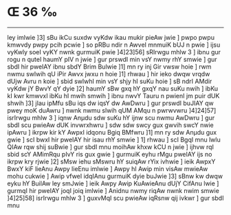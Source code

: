 # Œ 36 ‰
---
ley imlwie ]3] sBu ikCu suxdw vyKdw ikau mukir pieAw jwie ] pwpo
pwpu kmwvdy pwpy pcih pcwie ] so pRBu ndir n AwveI mnmuiK bUJ n
pwie ] ijsu vyKwly soeI vyKY nwnk gurmuiK pwie ]4]23]56] sRIrwgu
mhlw 3 ] ibnu gur rogu n quteI haumY pIV n jwie ] gur prswdI min vsY
nwmy rhY smwie ] gur sbdI hir pweIAY ibnu sbdY Brim Bulwie ]1] mn
ry inj Gir vwsw hoie ] rwm nwmu swlwih qU iPir Awvx jwxu n hoie ]1]
rhwau ] hir ieko dwqw vrqdw dUjw Avru n koie ] sbid swlwhI min vsY
shjy hI suKu hoie ] sB ndrI AMdir vyKdw jY BwvY qY dyie ]2] haumY sBw
gxq hY gxqY nau suKu nwih ] ibKu kI kwr kmwvxI ibKu hI mwih smwih ]
ibnu nwvY Tauru n pwienI jm puir dUK shwih ]3] jIau ipMfu sBu iqs dw
iqsY dw AwDwru ] gur prswdI buJIAY qw pwey moK duAwru ] nwnk nwmu
slwih qUM AMqu n pwrwvwru ]4]24]57] isrIrwgu mhlw 3 ] iqnw Anµdu
sdw suKu hY ijnw scu nwmu AwDwru ] gur sbdI scu pwieAw dUK invwrxhwru
] sdw sdw swcy gux gwvih swcY nwie ipAwru ] ikrpw kir kY AwpxI
idqonu Bgiq BMfwru ]1] mn ry sdw Anµdu gux gwie ] scI bwxI hir
pweIAY hir isau rhY smwie ] 1] rhwau ] scI BgqI mnu lwlu QIAw rqw
shij suBwie ] gur sbdI mnu moihAw khxw kCU n jwie ] ijhvw rqI
sbid scY AMimRqu pIvY ris gux gwie ] gurmuiK eyhu rMgu pweIAY ijs no
ikrpw kry rjwie ]2] sMsw iehu sMswru hY suiqAw rYix ivhwie ] ieik
AwpxY BwxY kiF lieAnu Awpy lieEnu imlwie ] Awpy hI Awip min visAw
mwieAw mohu cukwie ] Awip vfweI idqIAnu gurmuiK dyie buJwie ]3] sBnw
kw dwqw eyku hY BuilAw ley smJwie ] ieik Awpy Awip KuAwieAnu dUjY
CifAnu lwie ] gurmqI hir pweIAY joqI joiq imlwie ] Anidnu nwmy
riqAw nwnk nwim smwie ]4]25]58] isrIrwgu mhlw 3 ] guxvMqI scu
pwieAw iqRsnw qij ivkwr ] gur sbdI mnu
####
